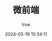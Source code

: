 ---
pageComponent: 
  name: Catalogue
  data: 
    path: 《前端架构》/05.微前端
    imgUrl: /img/web.png
    description: 微前端
title: 微前端
date: 2024-05-19 15:34:11
permalink: /note/micopreface/
sidebar: false
article: false
comment: false
editLink: false
author: 
  name: 夜猫子
  link: https://github.com/yemao-zi
titleTag: 
---